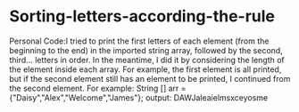 # Sorting-letters-according-the-rule
Personal Code:I tried to print the first letters of each element (from the beginning to the end) in the imported string array, followed by the second, third... letters in order. In the meantime, I did it by considering the length of the element inside each array. For example, the first element is all printed, but if the second element still has an element to be printed, I continued from the second element.
For example: String [] arr ={"Daisy","Alex","Welcome","James"};
output: DAWJaleaielmsxceyosme
